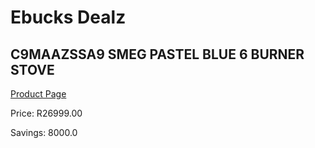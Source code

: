 
# Ebucks Dealz
## C9MAAZSSA9 SMEG PASTEL BLUE 6 BURNER STOVE
[Product Page](https://www.ebucks.com/web/shop/productSelected.do?prodId=1173112496&catId=1196429345)

Price: R26999.00

Savings: 8000.0


	